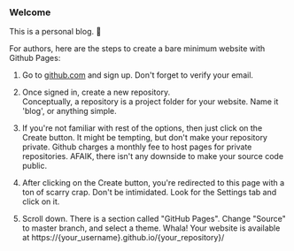 ### Welcome

This is a personal blog. 🦁 <EOM>


For authors, here are the steps to create a bare minimum website with Github Pages:

1. Go to [github.com](github.com) and sign up. Don't forget to verify your email.
2. Once signed in, create a new repository.  
Conceptually, a repository is a project folder for your website. Name it 'blog', or anything simple.

3. If you're not familiar with rest of the options, then just click on the Create button. 
It might be tempting, but don't make your repository private. Github charges a monthly fee to host pages for private repositories. AFAIK, there isn't any downside to make your source code public.

4. After clicking on the Create button, you're redirected to this page with a ton of scarry crap. Don't be intimidated. Look for the Settings tab and click on it.

5. Scroll down. There is a section called "GitHub Pages". Change "Source" to master branch, and select a theme. Whala! Your website is available at https://{your_username}.github.io/{your_repository}/


